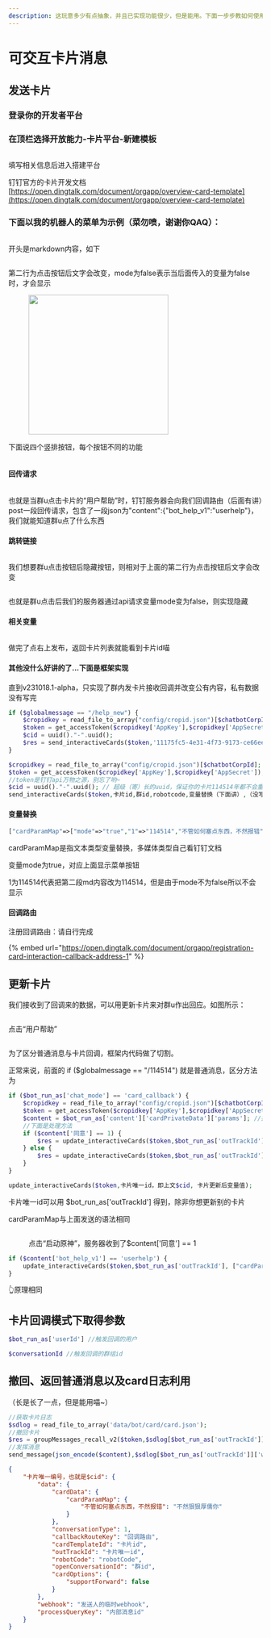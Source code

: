 ```yaml
---
description: 这玩意多少有点抽象，并且已实现功能很少，但是能用。下面一步步教如何使用qwq
---
```


# 可交互卡片消息

## 发送卡片

### 登录你的开发者平台

### 在顶栏选择开放能力-卡片平台-新建模板

<figure><img src="../../.gitbook/assets/image (1).png" alt=""><figcaption></figcaption></figure>

填写相关信息后进入搭建平台

钉钉官方的卡片开发文档[https://open.dingtalk.com/document/orgapp/overview-card-template](https://open.dingtalk.com/document/orgapp/overview-card-template)

### 下面以我的机器人的菜单为示例（菜勿喷，谢谢你QAQ）：

<figure><img src="../../.gitbook/assets/image (2).png" alt=""><figcaption></figcaption></figure>

开头是markdown内容，如下

<figure><img src="../../.gitbook/assets/image (3).png" alt=""><figcaption></figcaption></figure>

第二行为点击按钮后文字会改变，mode为false表示当后面传入的变量为false时，才会显示

<figure><img src="../../.gitbook/assets/image (4).png" alt="" width="277"><figcaption></figcaption></figure>

下面说四个竖排按钮，每个按钮不同的功能

<figure><img src="../../.gitbook/assets/image (5).png" alt=""><figcaption></figcaption></figure>

#### 回传请求

<figure><img src="../../.gitbook/assets/image (8).png" alt=""><figcaption></figcaption></figure>

也就是当群u点击卡片的“用户帮助”时，钉钉服务器会向我们回调路由（后面有讲）post一段回传请求，包含了一段json为"content":{"bot\_help\_v1":"userhelp"}，我们就能知道群u点了什么东西

#### 跳转链接

<figure><img src="../../.gitbook/assets/image (9).png" alt=""><figcaption></figcaption></figure>

我们想要群u点击按钮后隐藏按钮，则相对于上面的第二行为点击按钮后文字会改变

<figure><img src="../../.gitbook/assets/image (10).png" alt=""><figcaption></figcaption></figure>

也就是群u点击后我们的服务器通过api请求变量mode变为false，则实现隐藏

#### 相关变量

<figure><img src="../../.gitbook/assets/image.png" alt=""><figcaption></figcaption></figure>

做完了点右上发布，返回卡片列表就能看到卡片id喵

#### 其他没什么好讲的了...下面是框架实现

直到v231018.1-alpha，只实现了群内发卡片接收回调并改变公有内容，私有数据没有写完

```php
if ($globalmessage == "/help_new") {
    $cropidkey = read_file_to_array("config/cropid.json")[$chatbotCorpId];
    $token = get_accessToken($cropidkey['AppKey'],$cropidkey['AppSecret']);
    $cid = uuid()."-".uuid();
    $res = send_interactiveCards($token,'11175fc5-4e31-4f73-9173-ce66eea596a7.schema',$conversationId,$robotCode,1,["cardParamMap"=>["mode"=>"true","1"=>"114514","不管如何塞点东西，不然报错"=>"不然狠狠厚儒你"]],"",$cid,"xxxx");
}
```

```php
$cropidkey = read_file_to_array("config/cropid.json")[$chatbotCorpId];
$token = get_accessToken($cropidkey['AppKey'],$cropidkey['AppSecret']);
//token是钉钉api万物之源，别忘了哟~
$cid = uuid()."-".uuid(); // 超级（寄）长的uuid，保证你的卡片114514年都不会重复uuid，当然，你可以用自己的
send_interactiveCards($token,卡片id,群id,robotcode,变量替换（下面讲）,（没写完，传空值）,$cid（可选，不写就写null框架自动配置, 回调路由（可选，下面讲）); //这段才是关
```

#### 变量替换

```php
["cardParamMap"=>["mode"=>"true","1"=>"114514","不管如何塞点东西，不然报错"=>"不然狠狠厚儒你"]]
```

cardParamMap是指文本类型变量替换，多媒体类型自己看钉钉文档

变量mode为true，对应上面显示菜单按钮

1为114514代表把第二段md内容改为114514，但是由于mode不为false所以不会显示

#### 回调路由

注册回调路由：请自行完成

{% embed url="https://open.dingtalk.com/document/orgapp/registration-card-interaction-callback-address-1" %}

## 更新卡片

我们接收到了回调来的数据，可以用更新卡片来对群u作出回应。如图所示：

<figure><img src="../../.gitbook/assets/image (37).png" alt=""><figcaption></figcaption></figure>

点击“用户帮助”

<figure><img src="../../.gitbook/assets/image (39).png" alt=""><figcaption></figcaption></figure>

为了区分普通消息与卡片回调，框架内代码做了切割。

正常来说，前面的  if ($globalmessage == "/114514")  就是普通消息，区分方法为

```php
if ($bot_run_as['chat_mode'] == 'card_callback') {
    $cropidkey = read_file_to_array("config/cropid.json")[$chatbotCorpId];
    $token = get_accessToken($cropidkey['AppKey'],$cropidkey['AppSecret']);
    $content = $bot_run_as['content']['cardPrivateData']['params']; //提取用户选择，防止变量冲突的话可以改改
    //下面是处理方法
    if ($content['同意'] == 1) {
        $res = update_interactiveCards($token,$bot_run_as['outTrackId'], ["cardParamMap"=>["title"=>"# 原神，启动！","text"=>"你说的对，但是《原神》是由米哈游自主研发的一款全新开放世界冒险游戏。游戏发生在一个被称作「提瓦特」的幻想世界，在这里，被神选中的人将被授予「神之眼」，导引元素之力。你将扮演一位名为「旅行者」的神秘角色，在自由的旅行中邂逅性格各异、能力独特的同伴们，和他们一起击败强敌，找回失散的亲人——同时，逐步发掘「原神」的真相。"]]);
    } else {
        $res = update_interactiveCards($token,$bot_run_as['outTrackId'], ["cardParamMap"=>["title"=>"# 原神怎么你了","text"=>"差不多得了😅屁大点事都要拐上原神，原神一没招你惹你，二没干伤天害理的事情，到底怎么你了让你一直无脑抹黑，米哈游每天费尽心思的文化输出弘扬中国文化，你这种喷子只会在网上敲键盘诋毁良心公司，中国游戏的未来就是被你这种人毁掉的😅"]]);
    }
}
```

```php
update_interactiveCards($token,卡片唯一id，即上文$cid, 卡片更新后变量值);
```

卡片唯一id可以用  $bot\_run\_as\['outTrackId']  得到，除非你想更新别的卡片

cardParamMap与上面发送的语法相同

<figure><img src="../../.gitbook/assets/image (41).png" alt=""><figcaption><p>点击“启动原神”，服务器收到了$content['同意'] == 1</p></figcaption></figure>

```php
if ($content['bot_help_v1'] == 'userhelp') {
    update_interactiveCards($token,$bot_run_as['outTrackId'], ["cardParamMap"=>["1"=>"/me  个人信息\n/uid <uid>  根据uid查询信息\n/found <word>  根据关键词查询名字\n/api  获取apikey（私聊使用）"]]);
} 
```

👆原理相同

## 卡片回调模式下取得参数

```php
$bot_run_as['userId'] //触发回调的用户
```

```php
$conversationId //触发回调的群组id
```

## 撤回、返回普通消息以及card日志利用

（长是长了一点，但是能用喵\~）

```php
//获取卡片日志
$sdlog = read_file_to_array('data/bot/card/card.json');
//撤回卡片
$res = groupMessages_recall_v2($token,$sdlog[$bot_run_as['outTrackId']]['data']['robotCode'],$sdlog[$bot_run_as['outTrackId']]['data']['openConversationId'],0,[$sdlog[$bot_run_as['outTrackId']]['processQueryKey']]);
//发挥消息
send_message(json_encode($content),$sdlog[$bot_run_as['outTrackId']]['webhook'],$staffid);
```

```json
{
	"卡片唯一编号，也就是$cid": {
		"data": {
			"cardData": {
				"cardParamMap": {
					"不管如何塞点东西，不然报错": "不然狠狠厚儒你"
				}
			},
			"conversationType": 1,
			"callbackRouteKey": "回调路由",
			"cardTemplateId": "卡片id",
			"outTrackId": "卡片唯一id",
			"robotCode": "robotCode",
			"openConversationId": "群id",
			"cardOptions": {
				"supportForward": false
			}
		},
		"webhook": "发送人的临时webhook",
		"processQueryKey": "内部消息id"
	}
}
```

